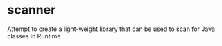 # scanner
Attempt to create a light-weight library that can be used to scan for Java classes in Runtime
